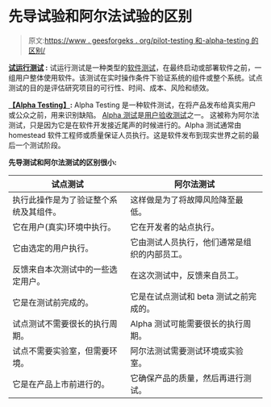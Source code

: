 # 先导试验和阿尔法试验的区别

> 原文:[https://www . geesforgeks . org/pilot-testing 和-alpha-testing 的区别/](https://www.geeksforgeeks.org/difference-between-pilot-testing-and-alpha-testing/)

**[试运行测试](https://www.geeksforgeeks.org/pilot-testing-in-software-testing/) :**
试运行测试是一种类型的[软件测试](https://www.geeksforgeeks.org/software-testing-basics/)，在最终启动或部署软件之前，一组用户整体使用软件。该测试在实时操作条件下验证系统的组件或整个系统。试点测试的目的是评估研究项目的可行性、时间、成本、风险和绩效。

**[【Alpha Testing】](https://www.geeksforgeeks.org/alpha-testing-software-testing/):**
Alpha Testing 是一种软件测试，在将产品发布给真实用户或公众之前，用来识别缺陷。 [Alpha 测试](https://www.geeksforgeeks.org/alpha-testing-software-testing/)是[用户验收测试](https://www.geeksforgeeks.org/acceptance-testing-software-testing/)之一。
这被称为阿尔法测试，只是因为它是在软件开发接近尾声的时候进行的。Alpha 测试通常由 homestead 软件工程师或质量保证人员执行。这是软件发布到现实世界之前的最后一个测试阶段。

**先导测试和阿尔法测试的区别很小:**

<center>

| 试点测试 | 阿尔法测试 |
| --- | --- |
| 执行此操作是为了验证整个系统及其组件。 | 这样做是为了将故障风险降至最低。 |
| 它在用户(真实)环境中执行。 | 它在开发者的站点执行。 |
| 它由选定的用户执行。 | 它由测试人员执行，他们通常是组织的内部员工。 |
| 反馈来自本次测试中的一些选定用户。 | 在这次测试中，反馈来自员工。 |
| 它是在测试前完成的。 | 它是在试点测试和 beta 测试之前完成的。 |
| 试点测试不需要很长的执行周期。 | Alpha 测试可能需要很长的执行周期。 |
| 试点不需要实验室，但需要环境。 | 阿尔法测试需要测试环境或实验室。 |
| 它是在产品上市前进行的。 | 它确保产品的质量，然后再进行测试。 |

</center>